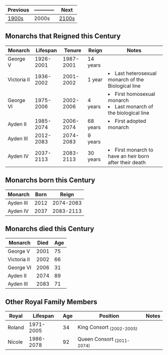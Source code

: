 | Previous | ———— | Next |
| - | - | - |
| [1900s] | 2000s | [2100s] |

[1900s]: ../1900_1999/readme.md
[2100s]: ../2100_2199/readme.md

## Monarchs that Reigned this Century
| Monarch | Lifespan | Tenure | Reign | Notes |
| ------- | ------- | ------- | ----- | ------- |
| George V | 1926-2001 | 1987-2001 | 14 years  ||
| Victoria II | 1936-2002 | 2001-2002 | 1 year  |<li>Last heterosexual monarch of the Biological line</li>|
| George VI | 1975-2006 | 2002-2006 | 4 years  |<li>First homosexual monarch</li><li>Last monarch of the biological line</li>|
| Ayden II | 1985-2074 | 2006-2074 | 68 years  |<li>First adopted monarch</li>|
| Ayden III | 2012-2083 | 2074-2083 | 9 years  ||
| Ayden IV | 2037-2113 | 2083-2113 | 30 years  |<li>First monarch to have an heir born after their death</li>|




## Monarchs born this Century
| Monarch | Born | Reign |
| ------- | ------- | ----- |
| Ayden III | 2012 | 2074-2083 |
| Ayden IV | 2037 | 2083-2113 |


## Monarchs died this Century
| Monarch | Died | Age |
| ------- | ------- | ----- |
| George V | 2001 | 75 |
| Victoria II | 2002 | 66 |
| George VI | 2006 | 31 |
| Ayden II | 2074 | 89 |
| Ayden III | 2083 | 71 |


## Other Royal Family Members

| Royal | Lifespan | Age | Position | Notes |
| ----- | -------- | --- | -------- | ----- |
| Roland | 1971-2005 | 34 | King Consort <sub>(2002-2005)</sub> ||
| Nicole | 1986-2078 | 92 | Queen Consort <sub>(2011-2074)</sub> ||
